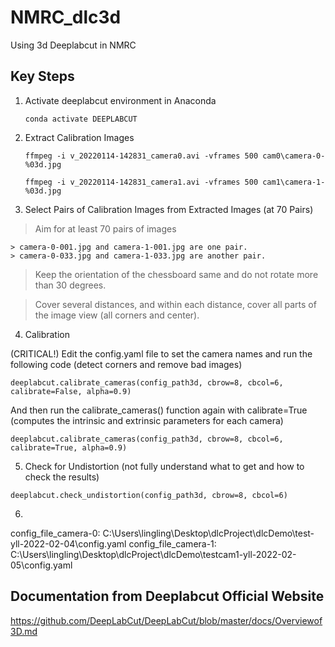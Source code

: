 # NMRC_dlc3d

Using 3d Deeplabcut in NMRC

## Key Steps

1. Activate deeplabcut environment in Anaconda

    `conda activate DEEPLABCUT`

2.  Extract Calibration Images

    `ffmpeg -i v_20220114-142831_camera0.avi -vframes 500 cam0\camera-0-%03d.jpg`
    
    `ffmpeg -i v_20220114-142831_camera1.avi -vframes 500 cam1\camera-1-%03d.jpg`

3. Select Pairs of Calibration Images from Extracted Images (at 70 Pairs)

> Aim for at least 70 pairs of images

    > camera-0-001.jpg and camera-1-001.jpg are one pair.
    > camera-0-033.jpg and camera-1-033.jpg are another pair.

> Keep the orientation of the chessboard same and do not rotate more than 30 degrees.

> Cover several distances, and within each distance, cover all parts of the image view (all corners and center).


4. Calibration

(CRITICAL!) Edit the config.yaml file to set the camera names and run the following code (detect corners and remove bad images)

`deeplabcut.calibrate_cameras(config_path3d, cbrow=8, cbcol=6, calibrate=False, alpha=0.9)`

And then run the calibrate_cameras() function again with calibrate=True (computes the intrinsic and extrinsic parameters for each camera)

`deeplabcut.calibrate_cameras(config_path3d, cbrow=8, cbcol=6, calibrate=True, alpha=0.9)`

5. Check for Undistortion (not fully understand what to get and how to check the results)

`deeplabcut.check_undistortion(config_path3d, cbrow=8, cbcol=6)`


6. 

config_file_camera-0: C:\Users\lingling\Desktop\dlcProject\dlcDemo\test-yll-2022-02-04\config.yaml
config_file_camera-1: C:\Users\lingling\Desktop\dlcProject\dlcDemo\testcam1-yll-2022-02-05\config.yaml

## Documentation from Deeplabcut Official Website
https://github.com/DeepLabCut/DeepLabCut/blob/master/docs/Overviewof3D.md


